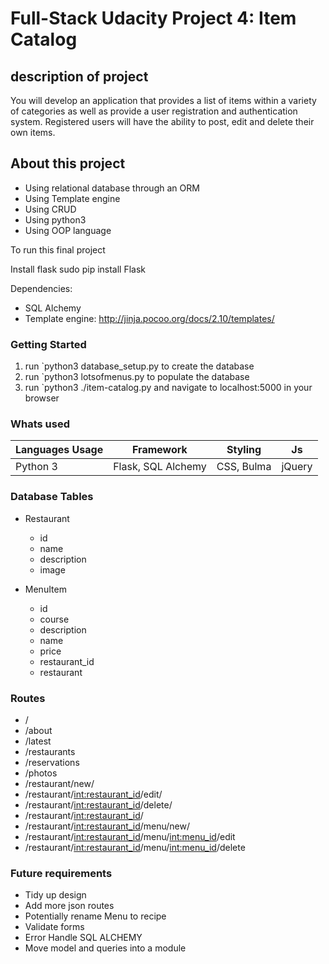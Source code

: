 # Full-Stack Udacity Project 4: Item Catalog

## description of project
You will develop an application that provides a list of items within a variety of categories as well as provide a user 
registration and authentication system. Registered users will have the ability to post, edit and delete their own items.

## About this project
* Using relational database through an ORM
* Using Template engine
* Using CRUD
* Using python3
* Using OOP language

To run this final project

Install flask
    sudo pip install Flask

Dependencies:
* SQL Alchemy
* Template engine: http://jinja.pocoo.org/docs/2.10/templates/

### Getting Started
1. run `python3 database_setup.py to create the database
2. run `python3 lotsofmenus.py to populate the database
3. run `python3 ./item-catalog.py and navigate to localhost:5000 in your browser

### Whats used 
| Languages Usage | Framework | Styling | Js |
| --------------- | --------- | ------- |----|
| Python 3  | Flask, SQL Alchemy   | CSS, Bulma    |  jQuery  |
 
### Database Tables
- Restaurant
    - id
    - name
    - description
    - image

- MenuItem
    - id
    - course
    - description
    - name
    - price
    - restaurant_id
    - restaurant

### Routes
- /
- /about
- /latest
- /restaurants
- /reservations
- /photos
- /restaurant/new/
- /restaurant/<int:restaurant_id>/edit/
- /restaurant/<int:restaurant_id>/delete/
- /restaurant/<int:restaurant_id>/
- /restaurant/<int:restaurant_id>/menu/new/
- /restaurant/<int:restaurant_id>/menu/<int:menu_id>/edit
- /restaurant/<int:restaurant_id>/menu/<int:menu_id>/delete

### Future requirements
* Tidy up design
* Add more json routes
* Potentially rename Menu to recipe
* Validate forms 
* Error Handle SQL ALCHEMY 
* Move model and queries into a module